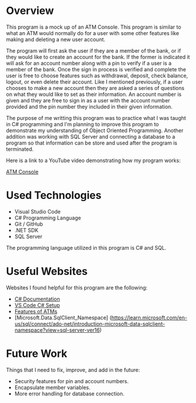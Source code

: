 # Overview

This program is a mock up of an ATM Console. This program is similar to what an ATM would normally do for a user with some other features like making and deleting a new user account.


The program will first ask the user if they are a member of the bank, or if they would like to create an account for the bank. If the former is indicated it will ask for an account number along with a pin to verify if a user is a member of the bank. Once the sign in process is verified and complete the user is free to choose features such as withdrawal, deposit, check balance, logout, or even delete their account. Like I mentioned previously, if a user chooses to make a new account then they are asked a series of questions on what they would like to set as their information. An account number is given and they are free to sign in as a user with the account number provided and the pin number they included in their given information. 

The purpose of me writting this program was to practice what I was taught in C# programming and I'm planning to improve this program to demonstrate my understanding of Object Oriented Programming. Another addition was working with SQL Server and connecting a database to a program so that information can be store and used after the program is terminated.

Here is a link to a YouTube video demonstrating how my program works:

[ATM Console](https://youtu.be/1cQGsz1gQ5o)

# Used Technologies

* Visual Studio Code
* C# Programming Language
* Git / GitHub
* .NET SDK
* SQL Server

The programming language utilized in this program is C# and SQL. 

# Useful Websites

Websites I found helpful for this program are the following:

- [C# Documentation](https://learn.microsoft.com/en-us/dotnet/csharp/tour-of-csharp/)
- [VS Code C# Setup](https://code.visualstudio.com/docs/csharp/get-started)
- [Features of ATMs](https://unacademy.com/content/bank-exam/study-material/general-awareness/features-of-an-atm/)
- [Microsoft.Data.SqlClient_Namespace] (https://learn.microsoft.com/en-us/sql/connect/ado-net/introduction-microsoft-data-sqlclient-namespace?view=sql-server-ver16)

# Future Work

Things that I need to fix, improve, and add in the future:

- Security features for pin and account numbers.
- Encapsulate member variables.
- More error handling for database connection.
